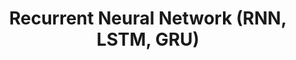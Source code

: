 ---
layout: page

parent_id: 2.3-nn
id: 4-rnn
title: "Recurrent Neural Network (RNN, LSTM, GRU)"
---